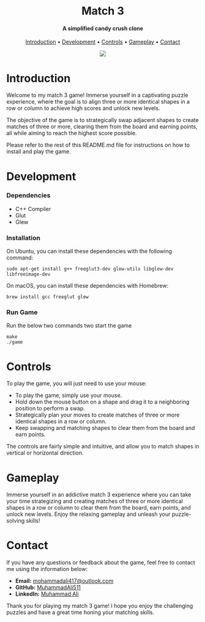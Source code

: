 <h1 align="center">
  <br>
  <br>
  Match 3
  <br>
</h1>

<h4 align="center">A simplified candy crush clone</h4>

<p align="center">
  <a href="#introduction">Introduction</a> •
  <a href="#development">Development</a> •
  <a href="#controls">Controls</a> •
  <a href="#gameplay">Gameplay</a> •
  <a href="#contact">Contact</a>
</p>


<p align="center">
  <img src="https://github.com/MuhammadAli511/Match-3-game/assets/83888735/a8299de0-6120-4359-9ee6-0ab593dcf2e9">
</p>


# Introduction
Welcome to my match 3 game! Immerse yourself in a captivating puzzle experience, where the goal is to align three or more identical shapes in a row or column to achieve high scores and unlock new levels.

The objective of the game is to strategically swap adjacent shapes to create matches of three or more, clearing them from the board and earning points, all while aiming to reach the highest score possible.

Please refer to the rest of this README.md file for instructions on how to install and play the game.

# Development
### Dependencies

 - C++ Compiler
 - Glut
 - Glew

### Installation
On Ubuntu, you can install these dependencies with the following command:

```shell
sudo apt-get install g++ freeglut3-dev glew-utils libglew-dev libfreeimage-dev
```

On macOS, you can install these dependencies with Homebrew:

```shell
brew install gcc freeglut glew
```

### Run Game
Run the below two commands two start the game
```shell
make
./game
```

# Controls
To play the game, you will just need to use your mouse:

-   To play the game, simply use your mouse.
-   Hold down the mouse button on a shape and drag it to a neighboring position to perform a swap.
-   Strategically plan your moves to create matches of three or more identical shapes in a row or column.
-   Keep swapping and matching shapes to clear them from the board and earn points.

The controls are fairly simple and intuitive, and allow you to match shapes in vertical or horizontal direction.

# Gameplay
Immerse yourself in an addictive match 3 experience where you can take your time strategizing and creating matches of three or more identical shapes in a row or column to clear them from the board, earn points, and unlock new levels. Enjoy the relaxing gameplay and unleash your puzzle-solving skills!

# Contact
If you have any questions or feedback about the game, feel free to contact me using the information below:

-   **Email:** [mohammadali417@outlook.com](mailto:mohammadali417@outlook.com)
-   **GitHub:** [MuhammadAli511](https://github.com/MuhammadAli511)
-   **LinkedIn:** [Muhammad Ali](https://www.linkedin.com/in/muhammad-ali-6932bb211/)

Thank you for playing my match 3 game! I hope you enjoy the challenging puzzles and have a great time honing your matching skills.
